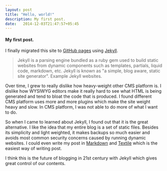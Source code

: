 ```yaml
---
layout: post
title: "Hello, world!"
description: My first post.
date:   2014-12-03T21:47:57+05:45
---
```


#### My first post.

I finally migrated this site to [GitHub pages](//pages.github.com) using [Jekyll](//jekyllrb.com).

> Jekyll is a parsing engine bundled as a ruby gem used to build static websites from dynamic components such as templates, partials, liquid code, markdown, etc. Jekyll is known as "a simple, blog aware, static site generator". Example Jekyll websites.

Over time, I grew to really dislike how heavy-weight other CMS platform is. I dislike how WYSIWYG editors make it really hard to see what HTML is being generated and tend to bloat the code that is produced. I found different CMS platform uses more and more plugins which make the site weight heavy and slow. In CMS platform, I was not able to do more of what I want to do.

So when I came to learned about Jekyll, I found out that it is the great alternative. I like the idea that my entire blog is a set of static files. Besides its simplicity and light weighted, it makes backups so much easier and avoids most common security concerns caused by running dynamic websites. I could even write my post in [Markdown](//en.wikipedia.org/wiki/Markdown) and [Textile](//en.wikipedia.org/wiki/Textile_(markup_language)) which is the easiest way of writing post.

I think this is the future of blogging in 21st century with Jekyll which gives great control of our contents.

